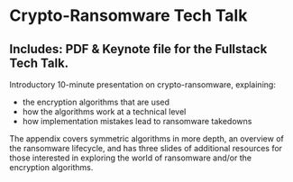 # Crypto-Ransomware Tech Talk

## Includes: PDF & Keynote file for the Fullstack Tech Talk. 

Introductory 10-minute presentation on crypto-ransomware, explaining:
- the encryption algorithms that are used
- how the algorithms work at a technical level
- how implementation mistakes lead to ransomware takedowns

The appendix covers symmetric algorithms in more depth, an overview of the ransomware lifecycle, and has three slides of additional resources for those interested in exploring the world of ransomware and/or the encryption algorithms.  
